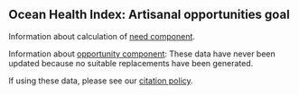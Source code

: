 ## Ocean Health Index: Artisanal opportunities goal

Information about calculation of [need component](https://rawgit.com/OHI-Science/ohiprep/master/globalprep/ao/v2016/ao_need_data_prep.html).

Information about [opportunity component](https://github.com/OHI-Science/ohiprep/tree/master/globalprep/res_mora_ao): These data have never been updated because no suitable replacements have been generated.

If using these data, please see our [citation policy](http://ohi-science.org/citation-policy/).



  
